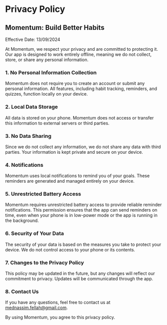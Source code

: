 # Privacy Policy

## Momentum: Build Better Habits

Effective Date: 13/09/2024

At Momentum, we respect your privacy and are committed to protecting it. Our app is designed to work entirely offline, meaning we do not collect, store, or share any personal information.

### 1. No Personal Information Collection
Momentum does not require you to create an account or submit any personal information. All features, including habit tracking, reminders, and quizzes, function locally on your device.

### 2. Local Data Storage
All data is stored on your phone. Momentum does not access or transfer this information to external servers or third parties.

### 3. No Data Sharing
Since we do not collect any information, we do not share any data with third parties. Your information is kept private and secure on your device.

### 4. Notifications
Momentum uses local notifications to remind you of your goals. These reminders are generated and managed entirely on your device.

### 5. Unrestricted Battery Access
Momentum requires unrestricted battery access to provide reliable reminder notifications. This permission ensures that the app can send reminders on time, even when your phone is in low-power mode or the app is running in the background.

### 6. Security of Your Data
The security of your data is based on the measures you take to protect your device. We do not control access to your phone or its contents.

### 7. Changes to the Privacy Policy
This policy may be updated in the future, but any changes will reflect our commitment to privacy. Updates will be communicated through the app.

### 8. Contact Us
If you have any questions, feel free to contact us at mednassim.fellah@gmail.com.

By using Momentum, you agree to this privacy policy.
